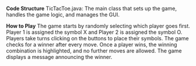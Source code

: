 **Code Structure**
TicTacToe.java: The main class that sets up the game, handles the game logic, and manages the GUI.


**How to Play**
The game starts by randomly selecting which player goes first.
Player 1 is assigned the symbol X and Player 2 is assigned the symbol O.
Players take turns clicking on the buttons to place their symbols.
The game checks for a winner after every move.
Once a player wins, the winning combination is highlighted, and no further moves are allowed.
The game displays a message announcing the winner.
